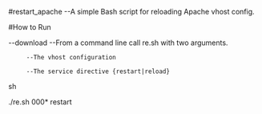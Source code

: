 #restart_apache 
    --A simple Bash script for reloading Apache vhost config.

#How to Run

   --download 
   --From a command line call re.sh with two arguments.
   
         --The vhost configuration
         
         --The service directive {restart|reload}

sh

./re.sh 000* restart
